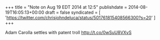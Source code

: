 +++
title = "Note on Aug 19 EDT 2014 at 12:5"
publishdate = 2014-08-19T16:05:13+00:00
draft = false
syndicated = [ 'https://twitter.com/chrisjohndeluca/status/501761815408566300?s=20' ]
+++

Adam Carolla settles with patent troll http://t.co/0wSuU8VXvS
